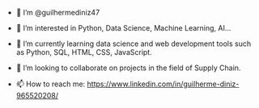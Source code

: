 - 👋 I’m @guilhermediniz47
- 👀 I’m interested in Python, Data Science, Machine Learning, AI...
- 🌱 I’m currently learning data science and web development tools such as Python, SQL, HTML, CSS, JavaScript.
- 💞️ I’m looking to collaborate on projects in the field of Supply Chain.

- 📫 How to reach me:
https://www.linkedin.com/in/guilherme-diniz-965520208/

<!---
guilhermediniz47/guilhermediniz47 is a ✨ special ✨ repository because its `README.md` (this file) appears on your GitHub profile.
You can click the Preview link to take a look at your changes.
--->
